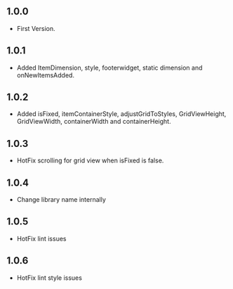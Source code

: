 ## 1.0.0

* First Version.

## 1.0.1

* Added ItemDimension, style, footerwidget, static dimension and onNewItemsAdded.

## 1.0.2

* Added isFixed, itemContainerStyle, adjustGridToStyles, GridViewHeight, GridViewWidth, containerWidth and containerHeight.

## 1.0.3

* HotFix scrolling for grid view when isFixed is false.

## 1.0.4

* Change library name internally

## 1.0.5

* HotFix lint issues

## 1.0.6

* HotFix lint style issues